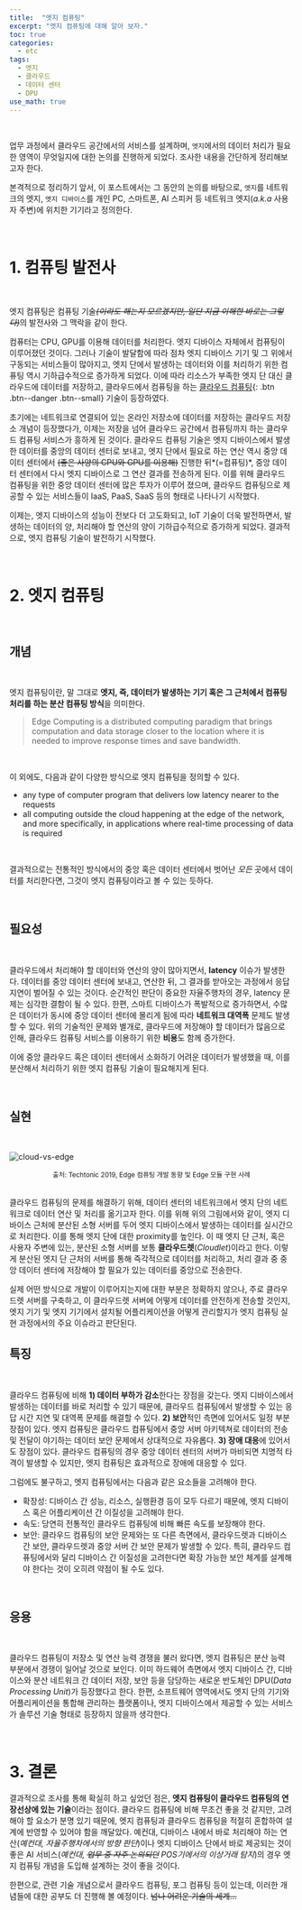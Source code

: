 ```yaml
---
title:  "엣지 컴퓨팅"
excerpt: "엣지 컴퓨팅에 대해 알아 보자."
toc: true
categories:
  - etc
tags:
  - 엣지
  - 클라우드
  - 데이터 센터
  - DPU
use_math: true
---
```




<br>

 업무 과정에서 클라우드 공간에서의 서비스를 설계하며, `엣지`에서의 데이터 처리가 필요한 영역이 무엇일지에 대한 논의를 진행하게 되었다. 조사한 내용을 간단하게 정리해보고자 한다. 

 본격적으로 정리하기 앞서, 이 포스트에서는 그 동안의 논의를 바탕으로, `엣지`를 네트워크의 엣지, `엣지 디바이스`를 개인 PC, 스마트폰, AI 스피커 등 네트워크 엣지(*a.k.a*  사용자 주변)에 위치한 기기라고 정의한다.

<br>

# 1. 컴퓨팅 발전사

<br>

 엣지 컴퓨팅은 컴퓨팅 기술~~*(이라도 해는지 모르겠지만, 일단 지금 이해한 바로는 그렇다)*~~의 발전사와 그 맥락을 같이 한다. 

 컴퓨터는 CPU, GPU를 이용해 데이터를 처리한다. 엣지 디바이스 자체에서 컴퓨팅이 이루어졌던 것이다. 그러나 기술이 발달함에 따라 점차 엣지 디바이스 기기 및 그 위에서 구동되는 서비스들이 많아지고, 엣지 단에서 발생하는 데이터와 이를 처리하기 위한 컴퓨팅 역시 기하급수적으로 증가하게 되었다. 이에 따라 리소스가 부족한 엣지 단 대신 클라우드에 데이터를 저장하고, 클라우드에서 컴퓨팅을 하는 [클라우드 컴퓨팅](https://sirzzang.github.io/etc/cloud-computing/){: .btn .btn--danger .btn--small} 기술이 등장하였다.

 초기에는 네트워크로 연결되어 있는 온라인 저장소에 데이터를 저장하는 클라우드 저장소 개념이 등장했다가, 이제는 저장을 넘어 클라우드 공간에서 컴퓨팅까지 하는 클라우드 컴퓨팅 서비스가 흥하게 된 것이다. 클라우드 컴퓨팅 기술은 엣지 디바이스에서 발생한 데이터를 중앙의 데이터 센터로 보내고,  엣지 단에서 필요로 하는 연산 역시 중앙 데이터 센터에서 ~~(좋은 사양의 CPU와 GPU를 이용해)~~ 진행한 뒤*(=컴퓨팅)*, 중앙 데이터 센터에서 다시 엣지 디바이스로 그 연산 결과를 전송하게 된다. 이를 위해 클라우드 컴퓨팅을 위한 중앙 데이터 센터에 많은 투자가 이루어 졌으며, 클라우드 컴퓨팅으로 제공할 수 있는 서비스들이 IaaS, PaaS, SaaS 등의 형태로 나타나기 시작했다.

 이제는, 엣지 디바이스의 성능이 전보다 더 고도화되고, IoT 기술이 더욱 발전하면서, 발생하는 데이터의 양, 처리해야 할 연산의 양이 기하급수적으로 증가하게 되었다. 결과적으로, 엣지 컴퓨팅 기술이 발전하기 시작했다.

<br>

# 2. 엣지 컴퓨팅

<br>

## 개념

<br>

 엣지 컴퓨팅이란, 말 그대로 **엣지, 즉, 데이터가 발생하는 기기 혹은 그 근처에서 컴퓨팅 처리를 하는 분산 컴퓨팅 방식**을 의미한다. 

> Edge Computing is a distributed computing paradigm that brings computation and data storage closer to the location where it is needed to improve response times and save bandwidth.

<br>

 이 외에도, 다음과 같이 다양한 방식으로 엣지 컴퓨팅을 정의할 수 있다.

* any type of computer program that delivers low latency nearer to the requests
* all computing outside the cloud happening at the edge of the network, and more specifically, in applications where real-time processing of data is required

<br>

 결과적으로는 전통적인 방식에서의 중앙 혹은 데이터 센터에서 벗어난 *모든* 곳에서 데이터를 처리한다면, 그것이 엣지 컴퓨팅이라고 볼 수 있는 듯하다.

<br>

## 필요성

<br>

 클라우드에서 처리해야 할 데이터와 연산의 양이 많아지면서, **latency** 이슈가 발생한다. 데이터를 중앙 데이터 센터에 보내고, 연산한 뒤, 그 결과를 받아오는 과정에서 응답 지연이 벌어질 수 있는 것이다. 순간적인 판단이 중요한 자율주행차의 경우, latency 문제는 심각한 결함이 될 수 있다. 한편, 스마트 디바이스가 폭발적으로 증가하면서, 수많은 데이터가 동시에 중앙 데이터 센터에 몰리게 됨에 따라 **네트워크 대역폭** 문제도 발생할 수 있다. 위의 기술적인 문제와 별개로, 클라우드에 저장해야 할 데이터가 많음으로 인해, 클라우드 컴퓨팅 서비스를 이용하기 위한 **비용**도 함께 증가한다.

 이에 중앙 클라우드 혹은 데이터 센터에서 소화하기 어려운 데이터가 발생했을 때, 이를 분산해서 처리하기 위한 엣지 컴퓨팅 기술이 필요해지게 된다. 

<br>

## 실현

<br>



![cloud-vs-edge]({{site.url}}/assets/images/cloud-vs-edge.png)

<center><sup>출처: Techtonic 2019, Edge 컴퓨팅 개발 동향 및 Edge 모듈 구현 사례</sup></center>

<br>

 클라우드 컴퓨팅의 문제를 해결하기 위해, 데이터 센터의 네트워크에서 엣지 단의 네트워크로 데이터 연산 및 처리를 옮기고자 한다. 이를 위해 위의 그림에서와 같이, 엣지 디바이스 근처에 분산된 소형 서버를 두어 엣지 디바이스에서 발생하는 데이터를 실시간으로 처리한다. 이를 통해 엣지 단에 대한 proximity를 높인다. 이 때 엣지 단 근처, 혹은 사용자 주변에 있는, 분산된 소형 서버를 보통 **클라우드렛**(*Cloudlet*)이라고 한다. 이렇게 분산된 엣지 단 근처의 서버를 통해 즉각적으로 데이터를 처리하고, 처리 결과 중 중앙 데이터 센터에 저장해야 할 필요가 있는 데이터를 중앙으로 전송한다.

 실제 어떤 방식으로 개발이 이루어지는지에 대한 부분은 정확하지 않으나, 주로 클라우드렛 서버를 구축하고, 이 클라우드렛 서버에 어떻게 데이터를 안전하게 전송할 것인지, 엣지 기기 및 엣지 기기에서 설치될 어플리케이션을 어떻게 관리할지가 엣지 컴퓨팅 실현 과정에서의 주요 이슈라고 판단된다. 
<br>

## 특징

<br>

 클라우드 컴퓨팅에 비해 **1) 데이터 부하가 감소**한다는 장점을 갖는다. 엣지 디바이스에서 발생하는 데이터를 바로 처리할 수 있기 때문에, 클라우드 컴퓨팅에서 발생할 수 있는 응답 시간 지연 및 대역폭 문제를 해결할 수 있다. **2) 보안**적인 측면에 있어서도 일정 부분 장점이 있다. 엣지 컴퓨팅은 클라우드 컴퓨팅에서 중앙 서버 아키텍쳐로 데이터의 전송 및 전달이 야기하는 데이터 보안 문제에서 상대적으로 자유롭다. **3) 장애 대응**에 있어서도 장점이 있다. 클라우드 컴퓨팅의 경우 중앙 데이터 센터의 서버가 마비되면 치명적 타격이 발생할 수 있지만, 엣지 컴퓨팅은 효과적으로 장애에 대응할 수 있다.

 그럼에도 불구하고, 엣지 컴퓨팅에서는 다음과 같은 요소들을 고려해야 한다.

* 확장성: 디바이스 간 성능, 리소스, 실행환경 등이 모두 다르기 때문에, 엣지 디바이스 혹은 어플리케이션 간 이질성을 고려해야 한다.
* 속도: 당연히 전통적인 클라우드 컴퓨팅에 비해 빠른 속도를 보장해야 한다.
* 보안: 클라우드 컴퓨팅의 보안 문제와는 또 다른 측면에서, 클라우드렛과 디바이스 간 보안, 클라우드렛과 중앙 서버 간 보안 문제가 발생할 수 있다. 특히, 클라우드 컴퓨팅에서와 달리 디바이스 간 이질성을 고려한다면 확장 가능한 보안 체계를 설계해야 한다는 것이 오히려 약점이 될 수도 있다.

<br>

## 응용

 <br>

 클라우드 컴퓨팅이 저장소 및 연산 능력 경쟁을 불러 왔다면, 엣지 컴퓨팅은 분산 능력 부분에서 경쟁이 일어날 것으로 보인다. 이미 하드웨어 측면에서 엣지 디바이스 간, 디바이스와 분산 네트워크 간 데이터 저장, 보안 등을 담당하는 새로운 반도체인 DPU(*Data Processing Unit*)가 등장했다고 한다. 한편, 소프트웨어 영역에서도 엣지 단의 기기와 어플리케이션을 통합해 관리하는 플랫폼이나, 엣지 디바이스에서 제공할 수 있는 서비스가 솔루션 기술 형태로 등장하지 않을까 생각한다.

<br>

# 3. 결론



 결과적으로 조사를 통해 확실히 하고 싶었던 점은, **엣지 컴퓨팅이 클라우드 컴퓨팅의 연장선상에 있는 기술**이라는 점이다. 클라우드 컴퓨팅에 비해 무조건 좋을 것 같지만, 고려해야 할 요소가 분명 있기 때문에, 엣지 컴퓨팅과 클라우드 컴퓨팅을 적절히 혼합하여 설계에 반영할 수 있어야 함을 깨달았다. 예컨대, 디바이스 내에서 바로 처리해야 하는 연산(*예컨대, 자율주행차에서의 방향 판단*)이나 엣지 디바이스 단에서 바로 제공되는 것이 좋은 AI 서비스(*예컨대, ~~업무 중 자주 논의되던~~ POS기에서의 이상거래 탐지*)의 경우 엣지 컴퓨팅 개념을 도입해 설계하는 것이 좋을 것이다.

 한편으로, 관련 기술 개념으로서 클라우드 컴퓨팅, 포그 컴퓨팅 등이 있는데, 이러한 개념들에 대한 공부도 더 진행해 볼 예정이다. ~~넘나 어려운 기술의 세계...~~

